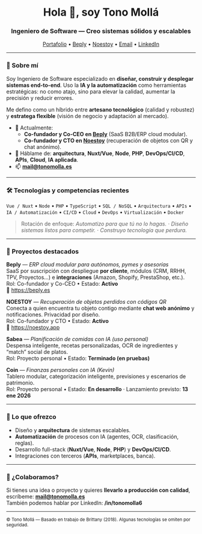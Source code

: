 <h1 align="center">Hola 👋, soy Tono Mollá</h1>
<h3 align="center">Ingeniero de Software — Creo sistemas sólidos y escalables</h3>

<p align="center">
  <a href="https://tonomolla.es">Portafolio</a> •
  <a href="https://beply.es">Beply</a> •
  <a href="https://noestoy.app">Noestoy</a> •
  <a href="mailto:mail@tonomolla.es">Email</a> •
  <a href="https://linkedin.com/in/tonomolla6">LinkedIn</a>
</p>

---

### 🧭 Sobre mí
Soy Ingeniero de Software especializado en **diseñar, construir y desplegar sistemas end-to-end**. Uso la **IA y la automatización** como herramientas estratégicas: no como atajo, sino para elevar la calidad, aumentar la precisión y reducir errores.

Me defino como un híbrido entre **artesano tecnológico** (calidad y robustez) y **estratega flexible** (visión de negocio y adaptación al mercado).

- 🤝 Actualmente:
  - **Co-fundador y Co-CEO en [Beply](https://beply.es)** (SaaS B2B/ERP cloud modular).
  - **Co-fundador y CTO en [Noestoy](https://noestoy.app)** (recuperación de objetos con QR y chat anónimo).
- 💬 Háblame de: **arquitectura**, **Nuxt/Vue**, **Node**, **PHP**, **DevOps/CI/CD**, **APIs**, **Cloud**, **IA aplicada**.
- 📫 **mail@tonomolla.es**

---

### 🛠️ Tecnologías y competencias recientes
`Vue / Nuxt` • `Node` • `PHP` • `TypeScript` • `SQL / NoSQL` • `Arquitectura` • `APIs`
• `IA / Automatización` • `CI/CD` • `Cloud` • `DevOps` • `Virtualización` • `Docker`

> Rotación de enfoque: *Automatizo para que tú no lo hagas.* · *Diseño sistemas listos para competir.* · *Construyo tecnología que perdura.*

---

### 🚀 Proyectos destacados
**Beply** — *ERP cloud modular para autónomos, pymes y asesorías*  
SaaS por suscripción con despliegue **por cliente**, módulos (CRM, RRHH, TPV, Proyectos…) e **integraciones** (Amazon, Shopify, PrestaShop, etc.).  
Rol: Co-fundador y Co-CEO • Estado: **Activo**  
🔗 https://beply.es

**NOESTOY** — *Recuperación de objetos perdidos con códigos QR*  
Conecta a quien encuentra tu objeto contigo mediante **chat web anónimo** y notificaciones. Privacidad por diseño.  
Rol: Co-fundador y CTO • Estado: **Activo**  
🔗 https://noestoy.app

**Sabea** — *Planificación de comidas con IA (uso personal)*  
Despensa inteligente, recetas personalizadas, OCR de ingredientes y “match” social de platos.  
Rol: Proyecto personal • Estado: **Terminado (en pruebas)**

**Coin** — *Finanzas personales con IA (Kevin)*  
Tablero modular, categorización inteligente, previsiones y escenarios de patrimonio.  
Rol: Proyecto personal • Estado: **En desarrollo** · Lanzamiento previsto: **13 ene 2026**

---

### 📌 Lo que ofrezco
- Diseño y **arquitectura** de sistemas escalables.
- **Automatización** de procesos con IA (agentes, OCR, clasificación, reglas).
- Desarrollo full-stack (**Nuxt/Vue**, **Node**, **PHP**) y **DevOps/CI/CD**.
- Integraciones con terceros (**APIs**, marketplaces, banca).

---

### 🤝 ¿Colaboramos?
Si tienes una idea o proyecto y quieres **llevarlo a producción con calidad**, escríbeme: **mail@tonomolla.es**  
También podemos hablar por LinkedIn: **/in/tonomolla6**

---

<sub>© Tono Mollá — Basado en trabajo de Brittany (2018). Algunas tecnologías se omiten por seguridad.</sub>
